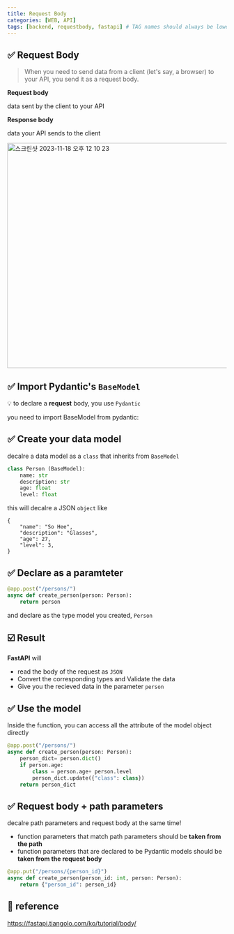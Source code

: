 ```yaml
---
title: Request Body
categories: [WEB, API]
tags: [backend, requestbody, fastapi] # TAG names should always be lowercase
---
```


## ✅ Request Body

> When you need to send data from a client (let's say, a browser) to your API, you send it as a request body.

**Request body**

data sent by the client to your API

**Response body**

data your API sends to the client

<img width="516" alt="스크린샷 2023-11-18 오후 12 10 23" src="https://github.com/soheeparklee/portfolioWebsite_dreamcoding/assets/97790983/ad15dc78-6dd8-4d25-adf9-87db8c4291ad">

## ✅ Import Pydantic's `BaseModel`

💡 to declare a **request** body, you use `Pydantic`

you need to import BaseModel from pydantic:

## ✅ Create your data model

decalre a data model as a `class` that inherits from `BaseModel`

```python
class Person (BaseModel):
    name: str
    description: str
    age: float
    level: float
```

this will decalre a JSON `object` like

```
{
    "name": "So Hee",
    "description": "Glasses",
    "age": 27,
    "level": 3,
}
```

## ✅ Declare as a paramteter

```python
@app.post("/persons/")
async def create_person(person: Person):
    return person
```

and declare as the type model you created, `Person`

## ☑️ Result

**FastAPI** will

- read the body of the request as `JSON`
- Convert the corresponding types and Validate the data
- Give you the recieved data in the parameter `person`

## ✅ Use the model

Inside the function, you can access all the attribute of the model object directly

```python
@app.post("/persons/")
async def create_person(person: Person):
    person_dict= person.dict()
    if person.age:
        class = person.age+ person.level
        person_dict.update({"class": class})
    return person_dict
```

## ✅ Request body + path parameters

decalre path parameters and request body at the same time!

- function parameters that match path parameters should be **taken from the path**
- function parameters that are declared to be Pydantic models should be **taken from the request body**

```python
@app.put("/persons/{person_id}")
async def create_person(person_id: int, person: Person):
    return {"person_id": person_id}
```

## 💟 reference

<https://fastapi.tiangolo.com/ko/tutorial/body/>
